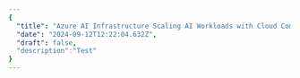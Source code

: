 ```yaml
---
{
  "title": "Azure AI Infrastructure Scaling AI Workloads with Cloud Computing",
  "date": "2024-09-12T12:22:04.632Z",
  "draft": false,
  "description":"Test"
}
---
```

        